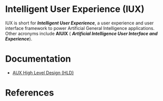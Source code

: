 # Intelligent User Experience (IUX)

IUX is short for ___Intelligent User Experience___, a user experience and user interface framework to power Artificial
General Intelligence applications. Other acronyms include __AIUIX__ (
___Artificial Intelligence User Interface and Experience___).

# Documentation

- [AUX High Level Design (HLD)](./documentation/HLD_DESIGN.md)

# References



